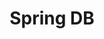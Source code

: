 ---
layout: tag
permalink: /tags/Spring_DB/
taxonomy: Spring_DB
title: "Spring DB"

author_profile: true
sidebar:
  nav: "docs"
---